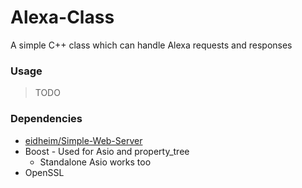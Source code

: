 # Alexa-Class
A simple C++ class which can handle Alexa requests and responses
### Usage 
> TODO
### Dependencies
* [eidheim/Simple-Web-Server](https://github.com/eidheim/Simple-Web-Server)
* Boost - Used for Asio and property_tree
  * Standalone Asio works too
* OpenSSL
